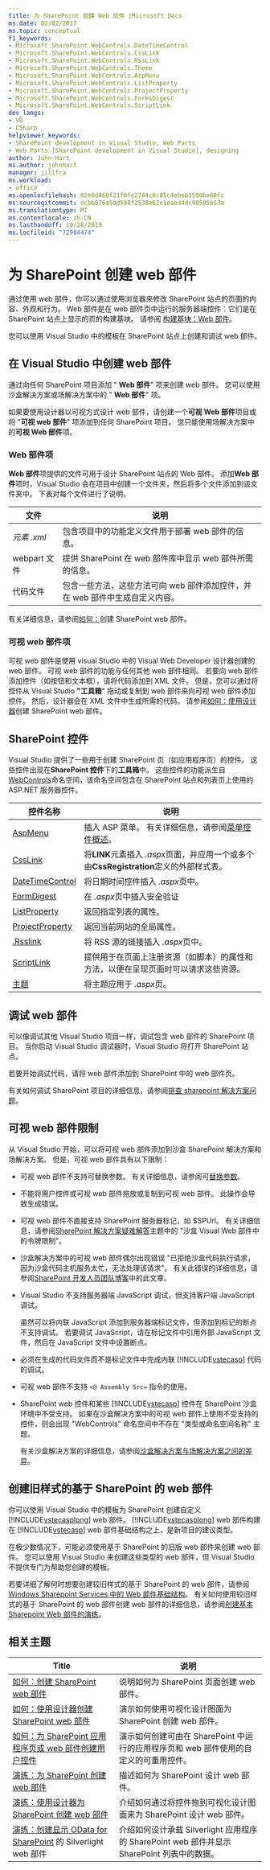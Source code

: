 ```yaml
---
title: 为 SharePoint 创建 Web 部件 |Microsoft Docs
ms.date: 02/02/2017
ms.topic: conceptual
f1_keywords:
- Microsoft.SharePoint.WebControls.DateTimeControl
- Microsoft.SharePoint.WebControls.CssLink
- Microsoft.SharePoint.WebControls.RssLink
- Microsoft.SharePoint.WebControls.Theme
- Microsoft.SharePoint.WebControls.AspMenu
- Microsoft.SharePoint.WebControls.ListProperty
- Microsoft.SharePoint.WebControls.ProjectProperty
- Microsoft.SharePoint.WebControls.FormsDigest
- Microsoft.SharePoint.WebControls.ScriptLink
dev_langs:
- VB
- CSharp
helpviewer_keywords:
- SharePoint development in Visual Studio, Web Parts
- Web Parts [SharePoint development in Visual Studio], designing
author: John-Hart
ms.author: johnhart
manager: jillfra
ms.workload:
- office
ms.openlocfilehash: 82e0d860f21f0fe2744c8c05c4ebeb3590be68fc
ms.sourcegitcommit: dcbb876a5dd598f2538e62e1eabd4dc98595b53a
ms.translationtype: MT
ms.contentlocale: zh-CN
ms.lasthandoff: 10/28/2019
ms.locfileid: "72984474"
---
```

# <a name="create-web-parts-for-sharepoint"></a>为 SharePoint 创建 web 部件
  通过使用 web 部件，你可以通过使用浏览器来修改 SharePoint 站点的页面的内容、外观和行为。 Web 部件是在 web 部件页中运行的服务器端控件：它们是在 SharePoint 站点上显示的页的构建基块。 请参阅 [构建基块：Web 部件](/previous-versions/office/developer/sharepoint-2010/ee535520(v=office.14))。

 您可以使用 Visual Studio 中的模板在 SharePoint 站点上创建和调试 web 部件。

## <a name="create-a-web-part-in-visual-studio"></a>在 Visual Studio 中创建 web 部件
 通过向任何 SharePoint 项目添加 " **Web 部件**" 项来创建 web 部件。 您可以使用沙盒解决方案或场解决方案中的 " **Web 部件**" 项。

 如果要使用设计器以可视方式设计 web 部件，请创建一个**可视 Web 部件**项目或将 "**可视 web 部件**" 项添加到任何 SharePoint 项目。 您只能使用场解决方案中的**可视 Web 部件**项。

### <a name="web-part-item"></a>Web 部件项
 **Web 部件**项提供的文件可用于设计 SharePoint 站点的 Web 部件。 添加**Web 部件**项时，Visual Studio 会在项目中创建一个文件夹，然后将多个文件添加到该文件夹中。 下表对每个文件进行了说明。

|文件|说明|
|----------|-----------------|
|*元素 .xml*|包含项目中的功能定义文件用于部署 web 部件的信息。|
|webpart 文件|提供 SharePoint 在 web 部件库中显示 web 部件所需的信息。|
|代码文件|包含一些方法，这些方法可向 web 部件添加控件，并在 web 部件中生成自定义内容。|

 有关详细信息，请参阅[如何：](../sharepoint/how-to-create-a-sharepoint-web-part.md)创建 SharePoint web 部件。

### <a name="visual-web-part-item"></a>可视 web 部件项
 可视 web 部件是使用 visual Studio 中的 Visual Web Developer 设计器创建的 web 部件。 可视 web 部件的功能与任何其他 web 部件相同。 若要向 web 部件添加控件（如按钮和文本框），请将代码添加到 XML 文件。 但是，您可以通过将控件从 Visual Studio **"工具箱**" 拖动或复制到 web 部件来向可视 web 部件添加控件。 然后，设计器会在 XML 文件中生成所需的代码。 请参阅[如何：使用设计器](../sharepoint/how-to-create-a-sharepoint-web-part-by-using-a-designer.md)创建 SharePoint web 部件。

## <a name="sharepoint-controls"></a>SharePoint 控件
 Visual Studio 提供了一些用于创建 SharePoint 页（如应用程序页）的控件。 这些控件出现在**SharePoint 控件**下的**工具箱**中。 这些控件的功能派生自[WebControls](/previous-versions/office/sharepoint-server/ms413880(v=office.15))命名空间，该命名空间包含在 SharePoint 站点和列表页上使用的 ASP.NET 服务器控件。

|控件名称|说明|
|------------------|-----------------|
|[AspMenu](/previous-versions/office/sharepoint-server/ms454108(v=office.15))|插入 ASP 菜单。 有关详细信息，请参阅[菜单控件概述](/previous-versions/ecs0x9w5(v=vs.140))。|
|[CssLink](/previous-versions/office/sharepoint-server/ms439048(v=office.15))|将**LINK**元素插入 *.aspx*页面，并应用一个或多个由**CssRegistration**定义的外部样式表。|
|[DateTimeControl](/previous-versions/office/sharepoint-server/ms414993(v=office.15))|将日期时间控件插入 *.aspx*页中。|
|[FormDigest](/previous-versions/office/sharepoint-server/ms416616(v=office.15))|在 *.aspx*页中插入安全验证|
|[ListProperty](/previous-versions/office/sharepoint-server/ms455032(v=office.15))|返回指定列表的属性。|
|[ProjectProperty](/previous-versions/office/sharepoint-server/ms478990(v=office.15))|返回当前网站的全局属性。|
|[.Rsslink](/previous-versions/office/sharepoint-server/ms457574(v=office.15))|将 RSS 源的链接插入 *.aspx*页中。|
|[ScriptLink](/previous-versions/office/sharepoint-server/ms411959(v=office.15))|提供用于在页面上注册资源（如脚本）的属性和方法，以便在呈现页面时可以请求这些资源。|
|[主题](/previous-versions/office/sharepoint-server/ms460735(v=office.15))|将主题应用于 *.aspx*页。|

## <a name="debug-a-web-part"></a>调试 web 部件
 可以像调试其他 Visual Studio 项目一样，调试包含 web 部件的 SharePoint 项目。 当你启动 Visual Studio 调试器时，Visual Studio 将打开 SharePoint 站点。

 若要开始调试代码，请将 web 部件添加到 SharePoint 中的 web 部件页。

 有关如何调试 SharePoint 项目的详细信息，请参阅[排查 sharepoint 解决方案问题](../sharepoint/troubleshooting-sharepoint-solutions.md)。

## <a name="visual-web-part-limitations"></a>可视 web 部件限制
 从 Visual Studio 开始，可以将可视 web 部件添加到沙盒 SharePoint 解决方案和场解决方案。 但是，可视 web 部件具有以下限制：

- 可视 web 部件不支持可替换参数。 有关详细信息，请参阅可[替换参数](../sharepoint/replaceable-parameters.md)。

- 不能将用户控件或可视 web 部件拖放或复制到可视 web 部件。 此操作会导致生成错误。

- 可视 web 部件不直接支持 SharePoint 服务器标记，如 $SPUrl。 有关详细信息，请参阅[SharePoint 解决方案疑难解答](../sharepoint/troubleshooting-sharepoint-solutions.md)主题中的 "沙盒 Visual Web 部件中的令牌限制"。

- 沙盒解决方案中的可视 web 部件偶尔出现错误 "已拒绝沙盒代码执行请求，因为沙盒代码主机服务太忙，无法处理该请求"。 有关此错误的详细信息，请参阅[SharePoint 开发人员团队博客](https://blogs.msdn.microsoft.com/sharepointdev/2011/02/08/error-the-sandboxed-code-execution-request-was-refused-because-the-sandboxed-code-host-service-was-too-busy-to-handle-the-request-ricky-kirkham/#10149157)中的此文章。

- Visual Studio 不支持服务器端 JavaScript 调试，但支持客户端 JavaScript 调试。

   虽然可以将内联 JavaScript 添加到服务器端标记文件，但添加到标记的断点不支持调试。 若要调试 JavaScript，请在标记文件中引用外部 JavaScript 文件，然后在 JavaScript 文件中设置断点。

- 必须在生成的代码文件而不是标记文件中完成内联 [!INCLUDE[vstecasp](../sharepoint/includes/vstecasp-md.md)] 代码的调试。

- 可视 web 部件不支持 `<@ Assembly Src=` 指令的使用。

- SharePoint web 控件和某些 [!INCLUDE[vstecasp](../sharepoint/includes/vstecasp-md.md)] 控件在 SharePoint 沙盒环境中不受支持。 如果在沙盒解决方案中的可视 web 部件上使用不受支持的控件，则会出现 "WebControls" 命名空间中不存在 "类型或命名空间名称" 主题。

  有关沙盒解决方案的详细信息，请参阅[沙盒解决方案与场解决方案之间的差异](../sharepoint/differences-between-sandboxed-and-farm-solutions.md)。

## <a name="create-older-style-sharepoint-based-web-parts"></a>创建旧样式的基于 SharePoint 的 web 部件
 你可以使用 Visual Studio 中的模板为 SharePoint 创建自定义 [!INCLUDE[vstecasplong](../sharepoint/includes/vstecasplong-md.md)] web 部件。 [!INCLUDE[vstecasplong](../sharepoint/includes/vstecasplong-md.md)] web 部件构建在 [!INCLUDE[vstecasp](../sharepoint/includes/vstecasp-md.md)] web 部件基础结构之上，是新项目的建议类型。

 在极少数情况下，可能必须使用基于 SharePoint 的旧版 web 部件来创建 web 部件。 您可以使用 Visual Studio 来创建这些类型的 web 部件，但 Visual Studio 不提供专门为帮助您创建的模板。

 若要详细了解何时想要创建较旧样式的基于 SharePoint 的 web 部件，请参阅[Windows Sharepoint Services 中的 Web 部件基础结构](/previous-versions/office/developer/sharepoint-2010/ms415560(v=office.14))。 有关如何使用较旧样式的基于 SharePoint 的 web 部件创建 web 部件的详细信息，请参阅[创建基本 Sharepoint Web 部件的演练](/previous-versions/office/ms452873(v=office.14))。

## <a name="related-topics"></a>相关主题

|Title|说明|
|-----------|-----------------|
|[如何：创建 SharePoint web 部件](../sharepoint/how-to-create-a-sharepoint-web-part.md)|说明如何为 SharePoint 页面创建 web 部件。|
|[如何：使用设计器创建 SharePoint web 部件](../sharepoint/how-to-create-a-sharepoint-web-part-by-using-a-designer.md)|演示如何使用可视化设计图面为 SharePoint 创建 web 部件。|
|[如何：为 SharePoint 应用程序页或 web 部件创建用户控件](../sharepoint/how-to-create-a-user-control-for-a-sharepoint-application-page-or-web-part.md)|演示如何创建可由在 SharePoint 中运行的应用程序页和 web 部件使用的自定义的可重用控件。|
|[演练：为 SharePoint 创建 web 部件](../sharepoint/walkthrough-creating-a-web-part-for-sharepoint.md)|描述如何为 SharePoint 设计 web 部件。|
|[演练：使用设计器为 SharePoint 创建 web 部件](../sharepoint/walkthrough-creating-a-web-part-for-sharepoint-by-using-a-designer.md)|介绍如何通过将控件拖到可视化设计图面来为 SharePoint 设计 web 部件。|
|[演练：创建显示 OData for SharePoint](../sharepoint/walkthrough-creating-a-silverlight-web-part-that-displays-odata-for-sharepoint.md) 的 Silverlight web 部件|介绍如何设计承载 Silverlight 应用程序的 SharePoint web 部件并显示 SharePoint 列表中的数据。|
